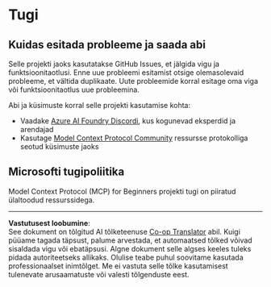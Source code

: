 <!--
CO_OP_TRANSLATOR_METADATA:
{
  "original_hash": "b3cffaf217113101e21eba532be806ea",
  "translation_date": "2025-10-11T11:19:51+00:00",
  "source_file": "SUPPORT.md",
  "language_code": "et"
}
-->
# Tugi

## Kuidas esitada probleeme ja saada abi  

Selle projekti jaoks kasutatakse GitHub Issues, et jälgida vigu ja funktsioonitaotlusi. Enne uue probleemi esitamist otsige olemasolevaid probleeme, et vältida duplikaate. Uute probleemide korral esitage oma viga või funktsioonitaotlus uue probleemina.

Abi ja küsimuste korral selle projekti kasutamise kohta:
- Vaadake [Azure AI Foundry Discordi](https://discord.com/invite/ByRwuEEgH4), kus kogunevad eksperdid ja arendajad
- Kasutage [Model Context Protocol Community](https://modelcontextprotocol.io/community/) ressursse protokolliga seotud küsimuste jaoks

## Microsofti tugipoliitika  

Model Context Protocol (MCP) for Beginners projekti tugi on piiratud ülaltoodud ressurssidega.

---

**Vastutusest loobumine**:  
See dokument on tõlgitud AI tõlketeenuse [Co-op Translator](https://github.com/Azure/co-op-translator) abil. Kuigi püüame tagada täpsust, palume arvestada, et automaatsed tõlked võivad sisaldada vigu või ebatäpsusi. Algne dokument selle algses keeles tuleks pidada autoriteetseks allikaks. Olulise teabe puhul soovitame kasutada professionaalset inimtõlget. Me ei vastuta selle tõlke kasutamisest tulenevate arusaamatuste või valesti tõlgenduste eest.